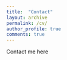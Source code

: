 ```yaml
---
title:  "Contact"
layout: archive
permalink: /cv/
author_profile: true
comments: true
---
```


Contact me here
